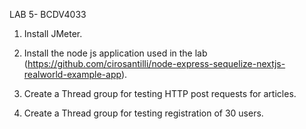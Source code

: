 LAB 5- BCDV4033

1. Install JMeter.
   
2. Install the node js application used in the lab (https://github.com/cirosantilli/node-express-sequelize-nextjs-realworld-example-app).
   
3. Create a Thread group for testing HTTP post requests for articles.
   
4. Create a Thread group for testing registration of 30 users.

   
